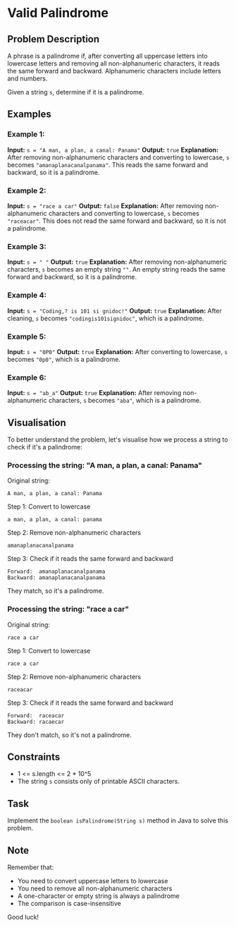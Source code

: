 # Valid Palindrome

## Problem Description

A phrase is a palindrome if, after converting all uppercase letters into lowercase letters and removing all non-alphanumeric characters, it reads the same forward and backward. Alphanumeric characters include letters and numbers.

Given a string `s`, determine if it is a palindrome.

## Examples

### Example 1:

**Input:** `s = "A man, a plan, a canal: Panama"`
**Output:** `true`
**Explanation:** After removing non-alphanumeric characters and converting to lowercase, `s` becomes `"amanaplanacanalpanama"`. This reads the same forward and backward, so it is a palindrome.

### Example 2:

**Input:** `s = "race a car"`
**Output:** `false`
**Explanation:** After removing non-alphanumeric characters and converting to lowercase, `s` becomes `"raceacar"`. This does not read the same forward and backward, so it is not a palindrome.

### Example 3:

**Input:** `s = " "`
**Output:** `true`
**Explanation:** After removing non-alphanumeric characters, `s` becomes an empty string `""`. An empty string reads the same forward and backward, so it is a palindrome.

### Example 4:

**Input:** `s = "Coding,? is 101 si gnidoc!"`
**Output:** `true`
**Explanation:** After cleaning, `s` becomes `"codingis101signidoc"`, which is a palindrome.

### Example 5:

**Input:** `s = "0P0"`
**Output:** `true`
**Explanation:** After converting to lowercase, `s` becomes `"0p0"`, which is a palindrome.

### Example 6:

**Input:** `s = "ab_a"`
**Output:** `true`
**Explanation:** After removing non-alphanumeric characters, `s` becomes `"aba"`, which is a palindrome.

## Visualisation

To better understand the problem, let's visualise how we process a string to check if it's a palindrome:

### Processing the string: "A man, a plan, a canal: Panama"

Original string:
```
A man, a plan, a canal: Panama
```

Step 1: Convert to lowercase
```
a man, a plan, a canal: panama
```

Step 2: Remove non-alphanumeric characters
```
amanaplanacanalpanama
```

Step 3: Check if it reads the same forward and backward
```
Forward:  amanaplanacanalpanama
Backward: amanaplanacanalpanama
```

They match, so it's a palindrome.

### Processing the string: "race a car"

Original string:
```
race a car
```

Step 1: Convert to lowercase
```
race a car
```

Step 2: Remove non-alphanumeric characters
```
raceacar
```

Step 3: Check if it reads the same forward and backward
```
Forward:  raceacar
Backward: racaecar
```

They don't match, so it's not a palindrome.

## Constraints

- 1 <= s.length <= 2 * 10^5
- The string `s` consists only of printable ASCII characters.

## Task

Implement the `boolean isPalindrome(String s)` method in Java to solve this problem.

## Note

Remember that:
- You need to convert uppercase letters to lowercase
- You need to remove all non-alphanumeric characters
- A one-character or empty string is always a palindrome
- The comparison is case-insensitive

Good luck!
